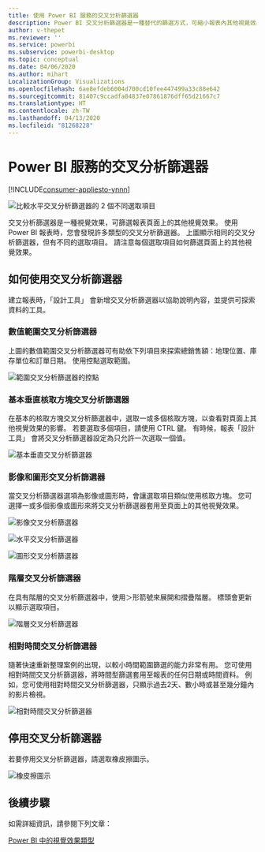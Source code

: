```yaml
---
title: 使用 Power BI 服務的交叉分析篩選器
description: Power BI 交叉分析篩選器是一種替代的篩選方式，可縮小報表內其他視覺效果中顯示的資料集部分。
author: v-thepet
ms.reviewer: ''
ms.service: powerbi
ms.subservice: powerbi-desktop
ms.topic: conceptual
ms.date: 04/06/2020
ms.author: mihart
LocalizationGroup: Visualizations
ms.openlocfilehash: 6ae8efdeb6004d700cd10fee447499a33c88e642
ms.sourcegitcommit: 81407c9ccadfa84837e07861876dff65d21667c7
ms.translationtype: HT
ms.contentlocale: zh-TW
ms.lasthandoff: 04/13/2020
ms.locfileid: "81268228"
---
```

# <a name="slicers-in-the-power-bi-service"></a>Power BI 服務的交叉分析篩選器

[!INCLUDE[consumer-appliesto-ynnn](../includes/consumer-appliesto-yynn.md)]

![比較水平交叉分析篩選器的 2 個不同選取項目](media/end-user-slicer/power-bi-slider.png)

交叉分析篩選器是一種視覺效果，可篩選報表頁面上的其他視覺效果。 使用 Power BI 報表時，您會發現許多類型的交叉分析篩選器。 上圖顯示相同的交叉分析篩選器，但有不同的選取項目。 請注意每個選取項目如何篩選頁面上的其他視覺效果。  


## <a name="how-to-use-slicers"></a>如何使用交叉分析篩選器
建立報表時，「設計工具」  會新增交叉分析篩選器以協助說明內容，並提供可探索資料的工具。

### <a name="numeric-range-slicer"></a>數值範圍交叉分析篩選器
 上圖的數值範圍交叉分析篩選器可有助依下列項目來探索總銷售額：地理位置、庫存單位和訂單日期。 使用控點選取範圍。 

![範圍交叉分析篩選器的控點](media/end-user-slicer/power-bi-handles.png)

### <a name="basic-vertical-checkbox-slicer"></a>基本垂直核取方塊交叉分析篩選器

在基本的核取方塊交叉分析篩選器中，選取一或多個核取方塊，以查看對頁面上其他視覺效果的影響。 若要選取多個項目，請使用 CTRL 鍵。 有時候，報表「設計工具」  會將交叉分析篩選器設定為只允許一次選取一個值。 

![基本垂直交叉分析篩選器](media/end-user-slicer/power-bi-basic.png)

### <a name="image-and-shape-slicers"></a>影像和圖形交叉分析篩選器
當交叉分析篩選器選項為影像或圖形時，會讓選取項目類似使用核取方塊。 您可選擇一或多個影像或圖形來將交叉分析篩選器套用至頁面上的其他視覺效果。 

![影像交叉分析篩選器](media/end-user-slicer/power-bi-image.png)    

![水平交叉分析篩選器](media/end-user-slicer/power-bi-horizontal.png)    

![圖形交叉分析篩選器](media/end-user-slicer/power-bi-boxes.png)

### <a name="hierarchy-slicer"></a>階層交叉分析篩選器

在具有階層的交叉分析篩選器中，使用＞形箭號來展開和摺疊階層。 標頭會更新以顯示選取項目。

![階層交叉分析篩選器](media/end-user-slicer/power-bi-hierarchy.png)

### <a name="relative-time-slicer"></a>相對時間交叉分析篩選器
隨著快速重新整理案例的出現，以較小時間範圍篩選的能力非常有用。
您可使用相對時間交叉分析篩選器，將時間型篩選套用至報表的任何日期或時間資料。 例如，您可使用相對時間交叉分析篩選器，只顯示過去2天、數小時或甚至幾分鐘內的影片檢視。 

![相對時間交叉分析篩選器](media/end-user-slicer/power-bi-relative-time.png)

## <a name="deactivate-a-slicer"></a>停用交叉分析篩選器
若要停用交叉分析篩選器，請選取橡皮擦圖示。

![橡皮擦圖示](media/end-user-slicer/power-bi-eraser.png)

## <a name="next-steps"></a>後續步驟
如需詳細資訊，請參閱下列文章：

[Power BI 中的視覺效果類型](end-user-visualizations.md)


